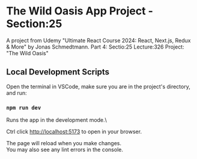 # The Wild Oasis App Project - Section:25

A project from Udemy "Ultimate React Course 2024: React, Next.js, Redux & More" by Jonas Schmedtmann.
Part 4: Sectio:25 Lecture:326 Project: "The Wild Oasis"

## Local Development Scripts

Open the terminal in VSCode, make sure you are in the project's directory, and run:

### `npm run dev`

Runs the app in the development mode.\

Ctrl click [http://localhost:5173](http://localhost:5173) to open in your browser.

The page will reload when you make changes.\
You may also see any lint errors in the console.
